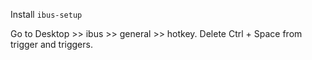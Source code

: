 Install `ibus-setup`

Go to Desktop >> ibus >> general >> hotkey. Delete Ctrl + Space from trigger and triggers.
